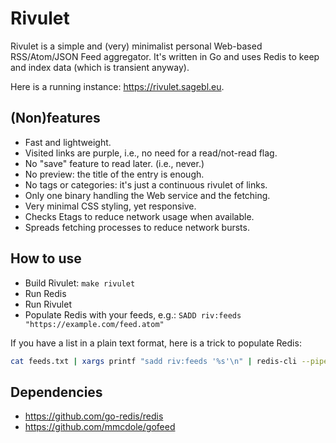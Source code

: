 # Rivulet

Rivulet is a simple and (very) minimalist personal Web-based RSS/Atom/JSON Feed
aggregator. It's written in Go and uses Redis to keep and index data (which is
transient anyway).

Here is a running instance: <https://rivulet.sagebl.eu>.

## (Non)features
 * Fast and lightweight.
 * Visited links are purple, i.e., no need for a read/not-read flag.
 * No "save" feature to read later. (i.e., never.)
 * No preview: the title of the entry is enough.
 * No tags or categories: it's just a continuous rivulet of links.
 * Only one binary handling the Web service and the fetching.
 * Very minimal CSS styling, yet responsive.
 * Checks Etags to reduce network usage when available.
 * Spreads fetching processes to reduce network bursts.

## How to use
 * Build Rivulet: `make rivulet`
 * Run Redis
 * Run Rivulet
 * Populate Redis with your feeds, e.g.: `SADD riv:feeds "https://example.com/feed.atom"`

If you have a list in a plain text format, here is a trick to populate Redis:
```bash
cat feeds.txt | xargs printf "sadd riv:feeds '%s'\n" | redis-cli --pipe
```

## Dependencies
 * <https://github.com/go-redis/redis>
 * <https://github.com/mmcdole/gofeed>
